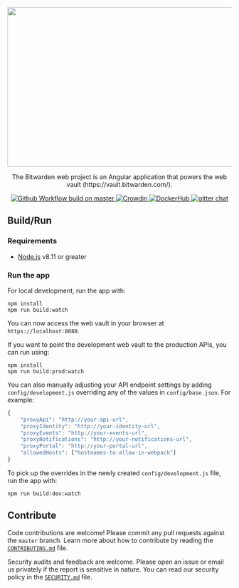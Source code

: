 <p align="center">
    <img src="https://raw.githubusercontent.com/bitwarden/brand/master/screenshots/web-vault-macbook.png" alt="" width="600" height="358" />
</p>
<p align="center">
    The Bitwarden web project is an Angular application that powers the web vault (https://vault.bitwarden.com/).
</p>
<p align="center">
  <a href="https://github.com/bitwarden/web/actions?query=branch:master" target="_blank">
    <img src="https://github.com/bitwarden/web/actions/workflows/build.yml/badge.svg?branch=master" alt="Github Workflow build on master" />
  </a>
  <a href="https://crowdin.com/project/bitwarden-web" target="_blank">
    <img src="https://d322cqt584bo4o.cloudfront.net/bitwarden-web/localized.svg" alt="Crowdin" />
  </a>
  <a href="https://hub.docker.com/u/bitwarden/" target="_blank">
    <img src="https://img.shields.io/docker/pulls/bitwarden/web.svg" alt="DockerHub" />
  </a>
  <a href="https://gitter.im/bitwarden/Lobby" target="_blank">
    <img src="https://badges.gitter.im/bitwarden/Lobby.svg" alt="gitter chat" />
  </a>
</p>

## Build/Run

### Requirements

- [Node.js](https://nodejs.org) v8.11 or greater

### Run the app

For local development, run the app with:

```
npm install
npm run build:watch
```

You can now access the web vault in your browser at `https://localhost:8080`.

If you want to point the development web vault to the production APIs, you can run using:

```
npm install
npm run build:prod:watch
```

You can also manually adjusting your API endpoint settings by adding `config/development.js` overriding any of the values in `config/base.json`. For example:

```typescript
{
    "proxyApi": "http://your-api-url",
    "proxyIdentity": "http://your-identity-url",
    "proxyEvents": "http://your-events-url",
    "proxyNotifications": "http://your-notifications-url",
    "proxyPortal": "http://your-portal-url",
    "allowedHosts": ["hostnames-to-allow-in-webpack"]
}
```

To pick up the overrides in the newly created `config/development.js` file, run the app with:

```
npm run build:dev:watch
```

## Contribute

Code contributions are welcome! Please commit any pull requests against the `master` branch. Learn more about how to contribute by reading the [`CONTRIBUTING.md`](CONTRIBUTING.md) file.

Security audits and feedback are welcome. Please open an issue or email us privately if the report is sensitive in nature. You can read our security policy in the [`SECURITY.md`](SECURITY.md) file.
